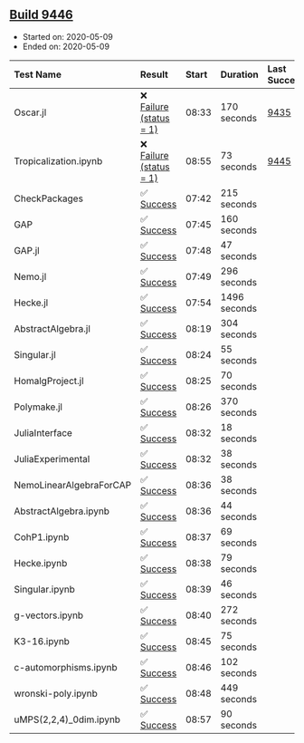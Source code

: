 ## [Build 9446](https://oscarci.mathematik.uni-kl.de/job/oscar/9446/)

* Started on: 2020-05-09
* Ended on: 2020-05-09

| Test Name    | Result | Start | Duration | Last Success | First Failure |
|:-------------|:-------|:------|:---------|:-------------|:--------------|
| Oscar.jl | ❌ [Failure (status = 1)](https://oscarci.mathematik.uni-kl.de/job/oscar/9446/artifact/logs/build-9446/Oscar.jl.log) | 08:33 | 170 seconds | [9435](https://oscarci.mathematik.uni-kl.de/job/oscar/9435/) | [9436](https://oscarci.mathematik.uni-kl.de/job/oscar/9436/) |
| Tropicalization.ipynb | ❌ [Failure (status = 1)](https://oscarci.mathematik.uni-kl.de/job/oscar/9446/artifact/logs/build-9446/Tropicalization.ipynb.log) | 08:55 | 73 seconds | [9445](https://oscarci.mathematik.uni-kl.de/job/oscar/9445/) | [9446](https://oscarci.mathematik.uni-kl.de/job/oscar/9446/) |
| CheckPackages | ✅ [Success](https://oscarci.mathematik.uni-kl.de/job/oscar/9446/artifact/logs/build-9446/CheckPackages.log) | 07:42 | 215 seconds |  |  |
| GAP | ✅ [Success](https://oscarci.mathematik.uni-kl.de/job/oscar/9446/artifact/logs/build-9446/GAP.log) | 07:45 | 160 seconds |  |  |
| GAP.jl | ✅ [Success](https://oscarci.mathematik.uni-kl.de/job/oscar/9446/artifact/logs/build-9446/GAP.jl.log) | 07:48 | 47 seconds |  |  |
| Nemo.jl | ✅ [Success](https://oscarci.mathematik.uni-kl.de/job/oscar/9446/artifact/logs/build-9446/Nemo.jl.log) | 07:49 | 296 seconds |  |  |
| Hecke.jl | ✅ [Success](https://oscarci.mathematik.uni-kl.de/job/oscar/9446/artifact/logs/build-9446/Hecke.jl.log) | 07:54 | 1496 seconds |  |  |
| AbstractAlgebra.jl | ✅ [Success](https://oscarci.mathematik.uni-kl.de/job/oscar/9446/artifact/logs/build-9446/AbstractAlgebra.jl.log) | 08:19 | 304 seconds |  |  |
| Singular.jl | ✅ [Success](https://oscarci.mathematik.uni-kl.de/job/oscar/9446/artifact/logs/build-9446/Singular.jl.log) | 08:24 | 55 seconds |  |  |
| HomalgProject.jl | ✅ [Success](https://oscarci.mathematik.uni-kl.de/job/oscar/9446/artifact/logs/build-9446/HomalgProject.jl.log) | 08:25 | 70 seconds |  |  |
| Polymake.jl | ✅ [Success](https://oscarci.mathematik.uni-kl.de/job/oscar/9446/artifact/logs/build-9446/Polymake.jl.log) | 08:26 | 370 seconds |  |  |
| JuliaInterface | ✅ [Success](https://oscarci.mathematik.uni-kl.de/job/oscar/9446/artifact/logs/build-9446/JuliaInterface.log) | 08:32 | 18 seconds |  |  |
| JuliaExperimental | ✅ [Success](https://oscarci.mathematik.uni-kl.de/job/oscar/9446/artifact/logs/build-9446/JuliaExperimental.log) | 08:32 | 38 seconds |  |  |
| NemoLinearAlgebraForCAP | ✅ [Success](https://oscarci.mathematik.uni-kl.de/job/oscar/9446/artifact/logs/build-9446/NemoLinearAlgebraForCAP.log) | 08:36 | 38 seconds |  |  |
| AbstractAlgebra.ipynb | ✅ [Success](https://oscarci.mathematik.uni-kl.de/job/oscar/9446/artifact/logs/build-9446/AbstractAlgebra.ipynb.log) | 08:36 | 44 seconds |  |  |
| CohP1.ipynb | ✅ [Success](https://oscarci.mathematik.uni-kl.de/job/oscar/9446/artifact/logs/build-9446/CohP1.ipynb.log) | 08:37 | 69 seconds |  |  |
| Hecke.ipynb | ✅ [Success](https://oscarci.mathematik.uni-kl.de/job/oscar/9446/artifact/logs/build-9446/Hecke.ipynb.log) | 08:38 | 79 seconds |  |  |
| Singular.ipynb | ✅ [Success](https://oscarci.mathematik.uni-kl.de/job/oscar/9446/artifact/logs/build-9446/Singular.ipynb.log) | 08:39 | 46 seconds |  |  |
| g-vectors.ipynb | ✅ [Success](https://oscarci.mathematik.uni-kl.de/job/oscar/9446/artifact/logs/build-9446/g-vectors.ipynb.log) | 08:40 | 272 seconds |  |  |
| K3-16.ipynb | ✅ [Success](https://oscarci.mathematik.uni-kl.de/job/oscar/9446/artifact/logs/build-9446/K3-16.ipynb.log) | 08:45 | 75 seconds |  |  |
| c-automorphisms.ipynb | ✅ [Success](https://oscarci.mathematik.uni-kl.de/job/oscar/9446/artifact/logs/build-9446/c-automorphisms.ipynb.log) | 08:46 | 102 seconds |  |  |
| wronski-poly.ipynb | ✅ [Success](https://oscarci.mathematik.uni-kl.de/job/oscar/9446/artifact/logs/build-9446/wronski-poly.ipynb.log) | 08:48 | 449 seconds |  |  |
| uMPS(2,2,4)_0dim.ipynb | ✅ [Success](https://oscarci.mathematik.uni-kl.de/job/oscar/9446/artifact/logs/build-9446/uMPS-2-2-4-_0dim.ipynb.log) | 08:57 | 90 seconds |  |  |
